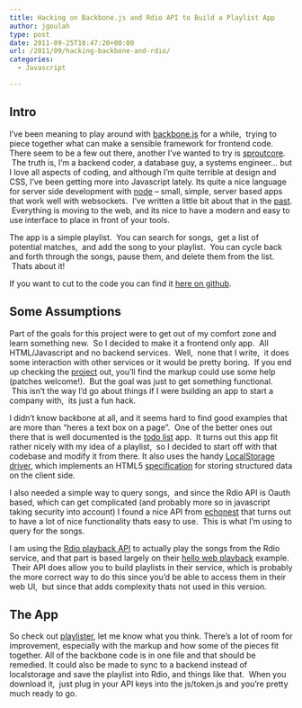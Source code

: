 ```yaml
---
title: Hacking on Backbone.js and Rdio API to Build a Playlist App
author: jgoulah
type: post
date: 2011-09-25T16:47:20+00:00
url: /2011/09/hacking-backbone-and-rdio/
categories:
  - Javascript

---
```

## Intro

I&#8217;ve been meaning to play around with <a title="backbone.js" href="http://backbonejs.org/" target="_blank">backbone.js</a> for a while,  trying to piece together what can make a sensible framework for frontend code. There seem to be a few out there, another I&#8217;ve wanted to try is <a title="sproutcore" href="http://www.sproutcore.com/" target="_blank">sproutcore</a>.  The truth is, I&#8217;m a backend coder, a database guy, a systems engineer&#8230; but I love all aspects of coding, and although I&#8217;m quite terrible at design and CSS, I&#8217;ve been getting more into Javascript lately. Its quite a nice language for server side development with <a title="node.js" href="http://nodejs.org/" target="_blank">node</a> &#8211; small, simple, server based apps that work well with websockets.  I&#8217;ve written a little bit about that in the <a title="websockets" href="http://blog.johngoulah.com/2010/03/nodejs-websockets-and-the-twitter-gardenhose/" target="_blank">past</a>.  Everything is moving to the web, and its nice to have a modern and easy to use interface to place in front of your tools.

The app is a simple playlist.  You can search for songs,  get a list of potential matches,  and add the song to your playlist.  You can cycle back and forth through the songs, pause them, and delete them from the list.  Thats about it!

If you want to cut to the code you can find it <a title="github" href="https://github.com/jgoulah/playlister" target="_blank">here on github</a>.

## Some Assumptions

Part of the goals for this project were to get out of my comfort zone and learn something new.  So I decided to make it a frontend only app.  All HTML/Javascript and no backend services.  Well,  none that I write,  it does some interaction with other services or it would be pretty boring.  If you end up checking the <a title="playlister" href="https://github.com/jgoulah/playlister" target="_blank">project</a> out, you&#8217;ll find the markup could use some help (patches welcome!).  But the goal was just to get something functional.  This isn&#8217;t the way I&#8217;d go about things if I were building an app to start a company with,  its just a fun hack.

I didn&#8217;t know backbone at all, and it seems hard to find good examples that are more than &#8220;heres a text box on a page&#8221;.  One of the better ones out there that is well documented is the <a title="todo list" href="http://documentcloud.github.com/backbone/docs/todos.html" target="_blank">todo list</a> app.  It turns out this app fit rather nicely with my idea of a playlist,  so I decided to start off with that codebase and modify it from there. It also uses the handy <a title="localstorage" href="http://documentcloud.github.com/backbone/docs/backbone-localstorage.html" target="_blank">LocalStorage driver</a>, which implements an HTML5 <a title="webstorage spec" href="http://dev.w3.org/html5/webstorage/" target="_blank">specification</a> for storing structured data on the client side.

I also needed a simple way to query songs,  and since the Rdio API is Oauth based, which can get complicated (and probably more so in javascript taking security into account) I found a nice API from <a title="echonest" href="http://developer.echonest.com/" target="_blank">echonest</a> that turns out to have a lot of nice functionality thats easy to use.  This is what I&#8217;m using to query for the songs.

I am using the <a title="Rdio Playback API" href="http://developer.rdio.com/docs/read/Web_Playback_API" target="_blank">Rdio playback API</a> to actually play the songs from the Rdio service, and that part is based largely on their <a title="hello web playback" href="https://github.com/rdio/hello-web-playback" target="_blank">hello web playback</a> example.  Their API does allow you to build playlists in their service, which is probably the more correct way to do this since you&#8217;d be able to access them in their web UI,  but since that adds complexity thats not used in this version.

## The App

So check out <a title="playlister" href="https://github.com/jgoulah/playlister" target="_blank">playlister</a>, let me know what you think. There&#8217;s a lot of room for improvement, especially with the markup and how some of the pieces fit together. All of the backbone code is in one file and that should be remedied. It could also be made to sync to a backend instead of localstorage and save the playlist into Rdio, and things like that.  When you download it,  just plug in your API keys into the js/token.js and you&#8217;re pretty much ready to go.
